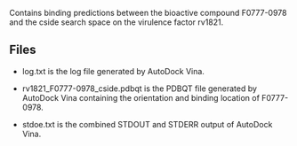 Contains binding predictions between the bioactive compound F0777-0978 and the cside search space on the virulence factor rv1821.

## Files

- log.txt is the log file generated by AutoDock Vina.

- rv1821_F0777-0978_cside.pdbqt is the PDBQT file generated by AutoDock Vina containing the orientation and binding location of F0777-0978.

- stdoe.txt is the combined STDOUT and STDERR output of AutoDock Vina.

